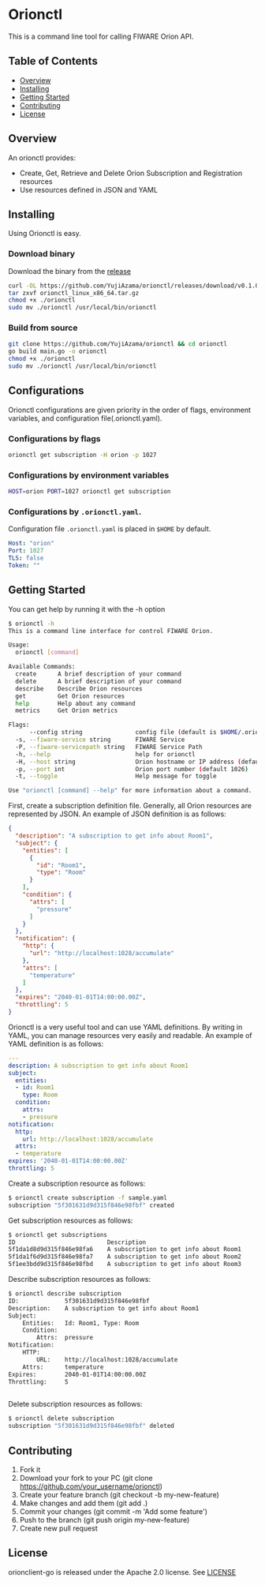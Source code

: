 # Orionctl

This is a command line tool for calling FIWARE Orion API.

## Table of Contents

- [Overview](#overview)
- [Installing](#installing)
- [Getting Started](#getting-started)
- [Contributing](#contributing)
- [License](#license)

## Overview

An orionctl provides:

- Create, Get, Retrieve and Delete Orion Subscription and Registration resources
- Use resources defined in JSON and YAML

## Installing

Using Orionctl is easy.

### Download binary

Download the binary from the [release](https://github.com/YujiAzama/orionctl/releases)

```bash
curl -OL https://github.com/YujiAzama/orionctl/releases/download/v0.1.0/orionctl_linux_x86_64.tar.gz
tar zxvf orionctl_linux_x86_64.tar.gz
chmod +x ./orionctl
sudo mv ./orionctl /usr/local/bin/orionctl
```

### Build from source

```bash
git clone https://github.com/YujiAzama/orionctl && cd orionctl
go build main.go -o orionctl
chmod +x ./orionctl
sudo mv ./orionctl /usr/local/bin/orionctl
```

## Configurations

Orionctl configurations are given priority in the order of flags, environment variables, and configuration file(.orionctl.yaml).

### Configurations by flags

```bash
orionctl get subscription -H orion -p 1027
```

### Configurations by environment variables

```bash
HOST=orion PORT=1027 orionctl get subscription
```

### Configurations by `.orionctl.yaml`.

Configuration file `.orionctl.yaml` is placed in `$HOME` by default.

```yaml:.orionctl.yaml
Host: "orion"
Port: 1027
TLS: false
Token: ""
```

## Getting Started

You can get help by running it with the -h option

```bash
$ orionctl -h
This is a command line interface for control FIWARE Orion.

Usage:
  orionctl [command]

Available Commands:
  create      A brief description of your command
  delete      A brief description of your command
  describe    Describe Orion resources
  get         Get Orion resources
  help        Help about any command
  metrics     Get Orion metrics

Flags:
      --config string               config file (default is $HOME/.orionctl.yaml)
  -s, --fiware-service string       FIWARE Service
  -P, --fiware-servicepath string   FIWARE Service Path
  -h, --help                        help for orionctl
  -H, --host string                 Orion hostname or IP address (default "localhost")
  -p, --port int                    Orion port number (default 1026)
  -t, --toggle                      Help message for toggle

Use "orionctl [command] --help" for more information about a command.
```

First, create a subscription definition file. Generally, all Orion resources are represented by JSON.
An example of JSON definition is as follows:

```json
{
  "description": "A subscription to get info about Room1",
  "subject": {
    "entities": [
      {
        "id": "Room1",
        "type": "Room"
      }
    ],
    "condition": {
      "attrs": [
        "pressure"
      ]
    }
  },
  "notification": {
    "http": {
      "url": "http://localhost:1028/accumulate"
    },
    "attrs": [
      "temperature"
    ]
  },
  "expires": "2040-01-01T14:00:00.00Z",
  "throttling": 5
}
```

Orionctl is a very useful tool and can use YAML definitions.
By writing in YAML, you can manage resources very easily and readable.
An example of YAML definition is as follows:

```yaml
---
description: A subscription to get info about Room1
subject:
  entities:
  - id: Room1
    type: Room
  condition:
    attrs:
    - pressure
notification:
  http:
    url: http://localhost:1028/accumulate
  attrs:
  - temperature
expires: '2040-01-01T14:00:00.00Z'
throttling: 5
```

Create a subscription resource as follows:

```bash
$ orionctl create subscription -f sample.yaml 
subscription "5f301631d9d315f846e98fbf" created
```

Get subscription resources as follows:

```bash
$ orionctl get subscriptions
ID                      	Description                                       
5f1da1d8d9d315f846e98fa6	A subscription to get info about Room1
5f1da1f6d9d315f846e98fa7	A subscription to get info about Room2
5f1ee3bdd9d315f846e98fbd	A subscription to get info about Room3
```

Describe subscription resources as follows:

```bash
$ orionctl describe subscription
ID:           	5f301631d9d315f846e98fbf
Description:  	A subscription to get info about Room1
Subject:
    Entities: 	Id: Room1, Type: Room
    Condition:
        Attrs:	pressure
Notification:
    HTTP:
        URL:  	http://localhost:1028/accumulate
    Attrs:    	temperature
Expires:      	2040-01-01T14:00:00.00Z
Throttling:   	5
              
```

Delete subscription resources as follows:

```bash
$ orionctl delete subscription
subscription "5f301631d9d315f846e98fbf" deleted
```

## Contributing

1. Fork it
2. Download your fork to your PC (git clone https://github.com/your_username/orionctl)
3. Create your feature branch (git checkout -b my-new-feature)
4. Make changes and add them (git add .)
5. Commit your changes (git commit -m 'Add some feature')
6. Push to the branch (git push origin my-new-feature)
7. Create new pull request

## License

orionclient-go is released under the Apache 2.0 license. See [LICENSE](https://github.com/YujiAzama/orionctl/LICENSE)
